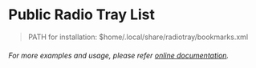 # Public Radio Tray List

> PATH for installation: $home/.local/share/radiotray/bookmarks.xml

###### For more examples and usage, please refer [online documentation][radiotray]. 

<!-- Markdown link & img dfn's -->
[radiotray]: http://radiotray.sourceforge.net/
